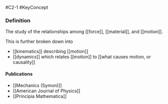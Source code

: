 #C2-1
#KeyConcept 

### Definition
The study of the relationships among [[force]], [[material]], and [[motion]].

This is further broken down into 

- [[kinematics]] describing [[motion]]
- [[dynamics]] which relates [[motion]] to [[what causes motion, or causality]]

#### Publications
- [[Mechanics (Symon)]]
- [[American Journal of Physics]]
- [[Principia Mathematica]]
